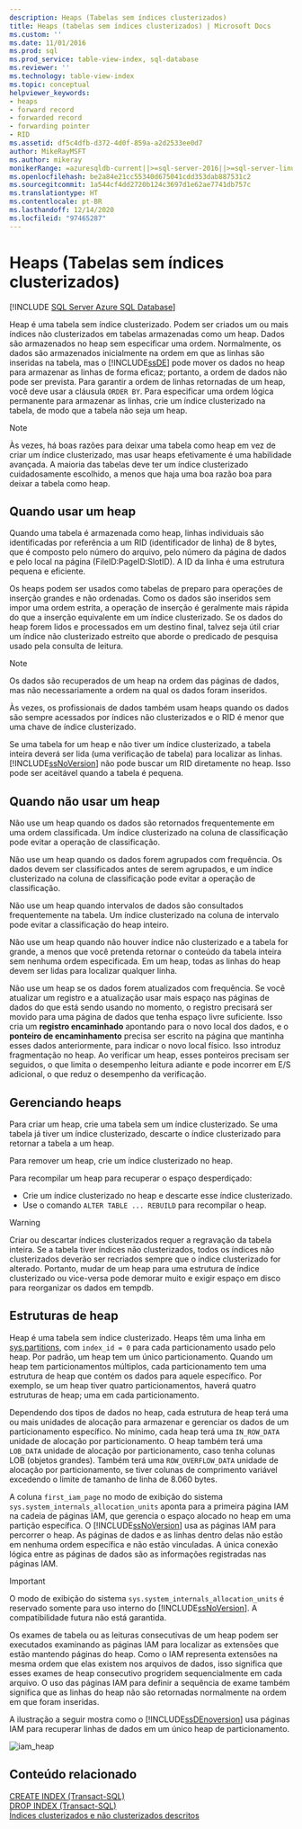 ```yaml
---
description: Heaps (Tabelas sem índices clusterizados)
title: Heaps (tabelas sem índices clusterizados) | Microsoft Docs
ms.custom: ''
ms.date: 11/01/2016
ms.prod: sql
ms.prod_service: table-view-index, sql-database
ms.reviewer: ''
ms.technology: table-view-index
ms.topic: conceptual
helpviewer_keywords:
- heaps
- forward record
- forwarded record
- forwarding pointer
- RID
ms.assetid: df5c4dfb-d372-4d0f-859a-a2d2533ee0d7
author: MikeRayMSFT
ms.author: mikeray
monikerRange: =azuresqldb-current||>=sql-server-2016||>=sql-server-linux-2017||=azuresqldb-mi-current
ms.openlocfilehash: be2a84e21cc55340d675041cdd353dab887531c2
ms.sourcegitcommit: 1a544cf4dd2720b124c3697d1e62ae7741db757c
ms.translationtype: HT
ms.contentlocale: pt-BR
ms.lasthandoff: 12/14/2020
ms.locfileid: "97465287"
---
```

# <a name="heaps-tables-without-clustered-indexes"></a>Heaps (Tabelas sem índices clusterizados)
[!INCLUDE [SQL Server Azure SQL Database](../../includes/applies-to-version/sql-asdb.md)]

  Heap é uma tabela sem índice clusterizado. Podem ser criados um ou mais índices não clusterizados em tabelas armazenadas como um heap. Dados são armazenados no heap sem especificar uma ordem. Normalmente, os dados são armazenados inicialmente na ordem em que as linhas são inseridas na tabela, mas o [!INCLUDE[ssDE](../../includes/ssde-md.md)] pode mover os dados no heap para armazenar as linhas de forma eficaz; portanto, a ordem de dados não pode ser prevista. Para garantir a ordem de linhas retornadas de um heap, você deve usar a cláusula `ORDER BY`. Para especificar uma ordem lógica permanente para armazenar as linhas, crie um índice clusterizado na tabela, de modo que a tabela não seja um heap.  
  
> [!NOTE]  
> Às vezes, há boas razões para deixar uma tabela como heap em vez de criar um índice clusterizado, mas usar heaps efetivamente é uma habilidade avançada. A maioria das tabelas deve ter um índice clusterizado cuidadosamente escolhido, a menos que haja uma boa razão boa para deixar a tabela como heap.  
  
## <a name="when-to-use-a-heap"></a>Quando usar um heap  
Quando uma tabela é armazenada como heap, linhas individuais são identificadas por referência a um RID (identificador de linha) de 8 bytes, que é composto pelo número do arquivo, pelo número da página de dados e pelo local na página (FileID:PageID:SlotID). A ID da linha é uma estrutura pequena e eficiente. 

Os heaps podem ser usados como tabelas de preparo para operações de inserção grandes e não ordenadas. Como os dados são inseridos sem impor uma ordem estrita, a operação de inserção é geralmente mais rápida do que a inserção equivalente em um índice clusterizado. Se os dados do heap forem lidos e processados em um destino final, talvez seja útil criar um índice não clusterizado estreito que aborde o predicado de pesquisa usado pela consulta de leitura. 

> [!NOTE]  
> Os dados são recuperados de um heap na ordem das páginas de dados, mas não necessariamente a ordem na qual os dados foram inseridos. 

Às vezes, os profissionais de dados também usam heaps quando os dados são sempre acessados por índices não clusterizados e o RID é menor que uma chave de índice clusterizado. 

Se uma tabela for um heap e não tiver um índice clusterizado, a tabela inteira deverá ser lida (uma verificação de tabela) para localizar as linhas. [!INCLUDE[ssNoVersion](../../includes/ssnoversion-md.md)] não pode buscar um RID diretamente no heap. Isso pode ser aceitável quando a tabela é pequena.  
  
## <a name="when-not-to-use-a-heap"></a>Quando não usar um heap  
 Não use um heap quando os dados são retornados frequentemente em uma ordem classificada. Um índice clusterizado na coluna de classificação pode evitar a operação de classificação.  
  
 Não use um heap quando os dados forem agrupados com frequência. Os dados devem ser classificados antes de serem agrupados, e um índice clusterizado na coluna de classificação pode evitar a operação de classificação.  
  
 Não use um heap quando intervalos de dados são consultados frequentemente na tabela. Um índice clusterizado na coluna de intervalo pode evitar a classificação do heap inteiro.  
  
 Não use um heap quando não houver índice não clusterizado e a tabela for grande, a menos que você pretenda retornar o conteúdo da tabela inteira sem nenhuma ordem especificada. Em um heap, todas as linhas do heap devem ser lidas para localizar qualquer linha.  
 
 Não use um heap se os dados forem atualizados com frequência. Se você atualizar um registro e a atualização usar mais espaço nas páginas de dados do que está sendo usando no momento, o registro precisará ser movido para uma página de dados que tenha espaço livre suficiente. Isso cria um **registro encaminhado** apontando para o novo local dos dados, e o **ponteiro de encaminhamento** precisa ser escrito na página que mantinha esses dados anteriormente, para indicar o novo local físico. Isso introduz fragmentação no heap. Ao verificar um heap, esses ponteiros precisam ser seguidos, o que limita o desempenho leitura adiante e pode incorrer em E/S adicional, o que reduz o desempenho da verificação. 
  
## <a name="managing-heaps"></a>Gerenciando heaps  
 Para criar um heap, crie uma tabela sem um índice clusterizado. Se uma tabela já tiver um índice clusterizado, descarte o índice clusterizado para retornar a tabela a um heap.  
  
 Para remover um heap, crie um índice clusterizado no heap.  
  
 Para recompilar um heap para recuperar o espaço desperdiçado:
 -  Crie um índice clusterizado no heap e descarte esse índice clusterizado.  
 -  Use o comando `ALTER TABLE ... REBUILD` para recompilar o heap.
  
> [!WARNING]  
> Criar ou descartar índices clusterizados requer a regravação da tabela inteira. Se a tabela tiver índices não clusterizados, todos os índices não clusterizados deverão ser recriados sempre que o índice clusterizado for alterado. Portanto, mudar de um heap para uma estrutura de índice clusterizado ou vice-versa pode demorar muito e exigir espaço em disco para reorganizar os dados em tempdb.  

## <a name="heap-structures"></a>Estruturas de heap
Heap é uma tabela sem índice clusterizado. Heaps têm uma linha em [sys.partitions](../../relational-databases/system-catalog-views/sys-partitions-transact-sql.md), com `index_id = 0` para cada particionamento usado pelo heap. Por padrão, um heap tem um único particionamento. Quando um heap tem particionamentos múltiplos, cada particionamento tem uma estrutura de heap que contém os dados para aquele específico. Por exemplo, se um heap tiver quatro particionamentos, haverá quatro estruturas de heap; uma em cada particionamento.

Dependendo dos tipos de dados no heap, cada estrutura de heap terá uma ou mais unidades de alocação para armazenar e gerenciar os dados de um particionamento específico. No mínimo, cada heap terá uma `IN_ROW_DATA` unidade de alocação por particionamento. O heap também terá uma `LOB_DATA` unidade de alocação por particionamento, caso tenha colunas LOB (objetos grandes). Também terá uma `ROW_OVERFLOW_DATA` unidade de alocação por particionamento, se tiver colunas de comprimento variável excedendo o limite de tamanho de linha de 8.060 bytes.

A coluna `first_iam_page` no modo de exibição do sistema `sys.system_internals_allocation_units` aponta para a primeira página IAM na cadeia de páginas IAM, que gerencia o espaço alocado no heap em uma partição específica. O [!INCLUDE[ssNoVersion](../../includes/ssnoversion-md.md)] usa as páginas IAM para percorrer o heap. As páginas de dados e as linhas dentro delas não estão em nenhuma ordem específica e não estão vinculadas. A única conexão lógica entre as páginas de dados são as informações registradas nas páginas IAM.

> [!IMPORTANT]  
> O modo de exibição do sistema `sys.system_internals_allocation_units` é reservado somente para uso interno do [!INCLUDE[ssNoVersion](../../includes/ssnoversion-md.md)]. A compatibilidade futura não está garantida.
 
Os exames de tabela ou as leituras consecutivas de um heap podem ser executados examinando as páginas IAM para localizar as extensões que estão mantendo páginas do heap. Como o IAM representa extensões na mesma ordem que elas existem nos arquivos de dados, isso significa que esses exames de heap consecutivo progridem sequencialmente em cada arquivo. O uso das páginas IAM para definir a sequência de exame também significa que as linhas do heap não são retornadas normalmente na ordem em que foram inseridas.

A ilustração a seguir mostra como o [!INCLUDE[ssDEnoversion](../../includes/ssdenoversion-md.md)] usa páginas IAM para recuperar linhas de dados em um único heap de particionamento. 

![iam_heap](../../relational-databases/indexes/media/iam-heap.gif)
  
## <a name="related-content"></a>Conteúdo relacionado  
[CREATE INDEX &#40;Transact-SQL&#41;](../../t-sql/statements/create-index-transact-sql.md)     
[DROP INDEX &#40;Transact-SQL&#41;](../../t-sql/statements/drop-index-transact-sql.md)     
[Índices clusterizados e não clusterizados descritos](../../relational-databases/indexes/clustered-and-nonclustered-indexes-described.md)     
  
  
